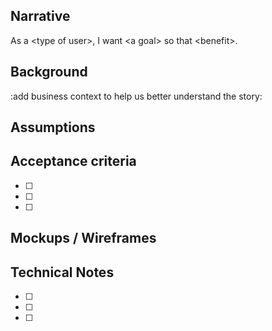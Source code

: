 ## Narrative
As a \<type of user\>, I want \<a goal\> so that \<benefit\>. 

## Background
:add business context to help us better understand the story:

## Assumptions

## Acceptance criteria
- [ ]
- [ ]
- [ ]

## Mockups / Wireframes

## Technical Notes
- [ ]
- [ ]
- [ ]
